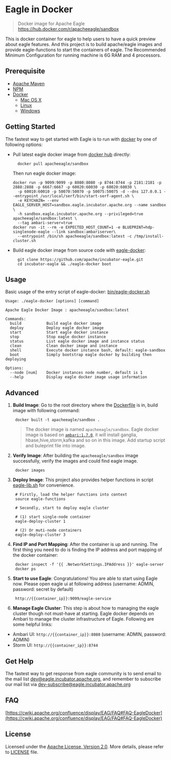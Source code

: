 <!--
{% comment %}
Licensed to the Apache Software Foundation (ASF) under one or more
contributor license agreements.  See the NOTICE file distributed with
this work for additional information regarding copyright ownership.
The ASF licenses this file to you under the Apache License, Version 2.0
(the "License"); you may not use this file except in compliance with
the License.  You may obtain a copy of the License at

http://www.apache.org/licenses/LICENSE-2.0

Unless required by applicable law or agreed to in writing, software
distributed under the License is distributed on an "AS IS" BASIS,
WITHOUT WARRANTIES OR CONDITIONS OF ANY KIND, either express or implied.
See the License for the specific language governing permissions and
limitations under the License.
{% endcomment %}
-->

# Eagle in Docker

> Docker image for Apache Eagle https://hub.docker.com/r/apacheeagle/sandbox

This is docker container for eagle to help users to have a quick preview about eagle features. 
And this project is to build apache/eagle images and provide eagle-functions to start the containers of eagle. The Recommended Minimum Configuration for running machine is 6G RAM and 4 processors.

## Prerequisite
* [Apache Maven](https://maven.apache.org)
* [NPM](https://www.npmjs.com)
* [Docker](https://www.docker.com)
 	* [Mac OS X](http://docs.docker.com/mac/started)
 	* [Linux](http://docs.docker.com/linux/started)
 	* [Windows](http://docs.docker.com/windows/started)

## Getting Started
The fastest way to get started with Eagle is to run with [docker](https://github.com/docker/docker) by one of following options:

* Pull latest eagle docker image from [docker hub](https://hub.docker.com/r/apacheeagle/sandbox/) directly:

        docker pull apacheeagle/sandbox

  Then run eagle docker image:

      docker run -p 9099:9099 -p 8080:8080 -p 8744:8744 -p 2181:2181 -p 2888:2888 -p 6667:6667 -p 60020:60030 -p 60020:60030 \
        -p 60010:60010 -p 50070:50070 -p 50075:50075 -d --dns 127.0.0.1 --entrypoint /usr/local/serf/bin/start-serf-agent.sh \
        -e KEYCHAIN= --env EAGLE_SERVER_HOST=sandbox.eagle.incubator.apache.org --name sandbox \
        -h sandbox.eagle.incubator.apache.org --privileged=true apacheeagle/sandbox:latest \
        --tag ambari-server=true
      docker run -it --rm -e EXPECTED_HOST_COUNT=1 -e BLUEPRINT=hdp-singlenode-eagle --link sandbox:ambariserver\
        --entrypoint /bin/sh apacheeagle/sandbox:latest -c /tmp/install-cluster.sh

      
* Build eagle docker image from source code with [eagle-docker](eagle-external/eagle-docker):

        git clone https://github.com/apache/incubator-eagle.git
        cd incubator-eagle && ./eagle-docker boot

## Usage ##
Basic usage of the entry script of eagle-docker: [bin/eagle-docker.sh](bin/eagle-docker.sh)
 
    Usage: ./eagle-docker [options] [command]
    
    Apache Eagle Docker Image : apacheeagle/sandbox:latest
    
    Commands:
      build           Build eagle docker image
      deploy          Deploy eagle docker image
      start           Start eagle docker instance
      stop            Stop eagle docker instance
      status          List eagle docker image and instance status
      clean           Clean docker image and instance
      shell           Execute docker instance bash, default: eagle-sandbox
      boot            Simply bootstrap eagle docker by building then deploying
    
    Options:
      --node [num]    Docker instances node number, default is 1
      --help          Display eagle docker image usage information

## Advanced
1. **Build Image**: Go to the root directory where the [Dockerfile](Dockerfile) is in, build image with following command:
 
        docker built -t apacheeagle/sandbox . 
 
    > The docker image is named `apacheeagle/sandbox`. Eagle docker image is based on [`ambari:1.7.0`](https://github.com/sequenceiq/docker-ambari), it will install ganglia, hbase,hive,storm,kafka and so on in this image. Add startup script and buleprint file into image. 

2. **Verify Image**: After building the `apacheeagle/sandbox` image successfully, verify the images and could find eagle image.

        docker images

3. **Deploy Image**: This project also provides helper functions in script [eagle-lib.sh](bin/eagle-lib.sh) for convenience.
  
        # Firstly, load the helper functions into context
        source eagle-functions
            
        # Secondly, start to deploy eagle cluster
    
        # (1) start single-node container
        eagle-deploy-cluster 1 

        # (2) Or muti-node containers
        eagle-deploy-cluster 3 

4. **Find IP and Port Mapping**: After the container is up and running. The first thing you need to do is finding the IP address and port mapping of the docker container:

        docker inspect -f '{{ .NetworkSettings.IPAddress }}' eagle-server
        docker ps

5. **Start to use Eagle**: Congratulations! You are able to start using Eagle now. Please open eagle ui at following address (username: ADMIN, password: secret by default)

        http://{{container_ip}}:9099/eagle-service  

6. **Manage Eagle Cluster**: This step is about how to managing the eagle cluster though not must-have at starting. Eagle docker depends on Ambari to manage the cluster infrastructure of Eagle. Following are some helpful links:

  * Ambari UI: `http://{{container_ip}}:8080` (username: ADMIN, password: ADMIN)
  * Storm UI: `http://{{container_ip}}:8744`

## Get Help
The fastest way to get response from eagle community is to send email to the mail list [dev@eagle.incubator.apache.org](mailto:dev@eagle.incubator.apache.org),
and remember to subscribe our mail list via [dev-subscribe@eagle.incubator.apache.org](mailto:dev-subscribe@eagle.incubator.apache.org)

## FAQ
[https://cwiki.apache.org/confluence/display/EAG/FAQ#FAQ-EagleDocker](https://cwiki.apache.org/confluence/display/EAG/FAQ#FAQ-EagleDocker)

## License
Licensed under the [Apache License, Version 2.0](http://www.apache.org/licenses/LICENSE-2.0). More details, please refer to [LICENSE](LICENSE) file.
